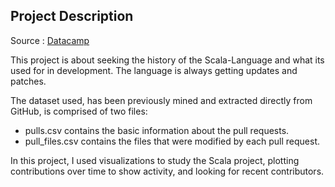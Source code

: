 <h2>Project Description</h2>

Source : [Datacamp](https://learn.datacamp.com/)

This project is about seeking the history of the Scala-Language and what its used for in development. The language is always getting updates and patches. 

The dataset used, has been previously mined and extracted directly from GitHub, is comprised of two files:

- pulls.csv contains the basic information about the pull requests.
- pull_files.csv contains the files that were modified by each pull request.

In this project, I used visualizations to study the Scala project, plotting contributions over time to show activity, and looking for recent contributors.

